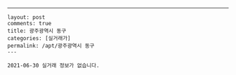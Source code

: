 ---
    layout: post
    comments: true
    title: 광주광역시 동구
    categories: [실거래가]
    permalink: /apt/광주광역시 동구
    ---

    2021-06-30 실거래 정보가 없습니다.

    